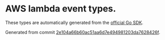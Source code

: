 # AWS lambda event types.

These types are automatically generated from the
[official Go SDK](https://github.com/aws/aws-lambda-go/tree/master/events).

Generated from commit [2e104a66b60ac51aa6d7e494981203da7628426f](https://github.com/aws/aws-lambda-go/commit/2e104a66b60ac51aa6d7e494981203da7628426f).
